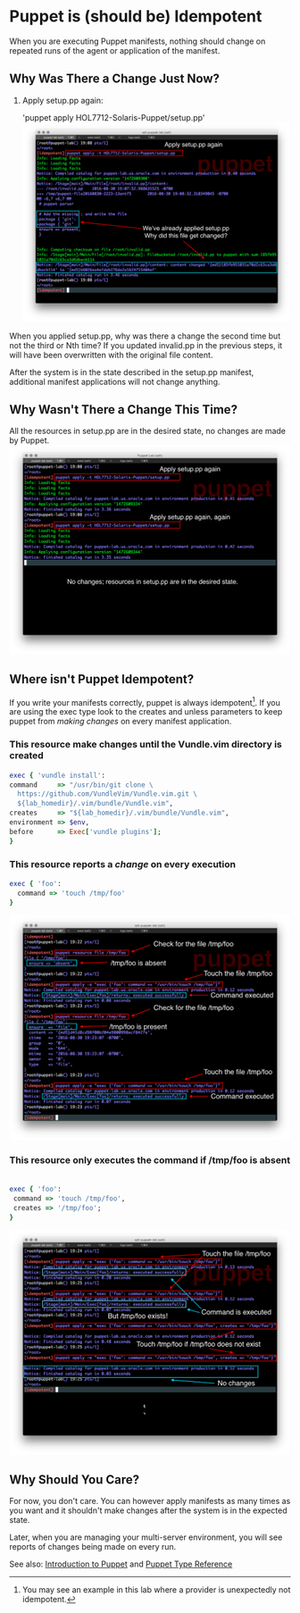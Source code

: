 # Puppet is \(should be\) Idempotent

When you are executing Puppet manifests, nothing should change on repeated runs of the agent or application of the manifest.

## Why Was There a Change Just Now?

1. Apply setup.pp again:

   'puppet apply HOL7712-Solaris-Puppet/setup.pp'
![](/images/IDEMP-001-changes.png)

When you applied setup.pp, why was there a change the second time but not the third or Nth time? If you updated invalid.pp in the previous steps, it will have been overwritten with the original file content.

After the system is in the state described in the setup.pp manifest, additional manifest applications will not change anything.

## Why Wasn't There a Change This Time?

All the resources in setup.pp are in the desired state, no changes are made by Puppet.
![](/images/IDEMP-002-no-changes.png)

## Where isn't Puppet Idempotent?

If you write your manifests correctly, puppet is always idempotent[^1]. If you are using the exec type look to the creates and unless parameters to keep puppet from _making changes_ on every manifest application.

### This resource make changes until the Vundle.vim directory is created

```ruby
exec { 'vundle install':
command     => "/usr/bin/git clone \
  https://github.com/VundleVim/Vundle.vim.git \
  ${lab_homedir}/.vim/bundle/Vundle.vim",
creates     => "${lab_homedir}/.vim/bundle/Vundle.vim",
environment => $env,
before      => Exec['vundle plugins'];
}
```

### This resource reports a _change_ on every execution

```ruby
exec { 'foo':
  command => 'touch /tmp/foo'
}

```

![](/images/IDEMP-003-foo.png)

### This resource only executes the command if \/tmp\/foo is absent

```ruby

exec { 'foo':
 command => 'touch /tmp/foo',
 creates => '/tmp/foo';
}
```

![](/images/IDEMP-004-creates.png)

## Why Should You Care?

For now,  you don't care. You can however apply manifests as many times as you want and it shouldn't make changes after the system is in the expected state.

Later, when you are managing your multi-server environment, you will see reports of changes being made on every run.

See also: [Introduction to Puppet](https://docs.puppet.com/guides/introduction.html) and [Puppet Type Reference](https://docs.puppet.com/puppet/latest/reference/type.html)

[^1]: You may see an example in this lab where a provider is unexpectedly not idempotent.


